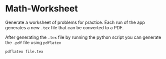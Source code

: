 # Math-Worksheet
Generate a worksheet of problems for practice. Each run of the app generates a new `.tex` file that can be converted to a PDF.

After generating the `.tex` file by running the python script you can generate the `.pdf` file using `pdflatex`

    pdflatex file.tex
